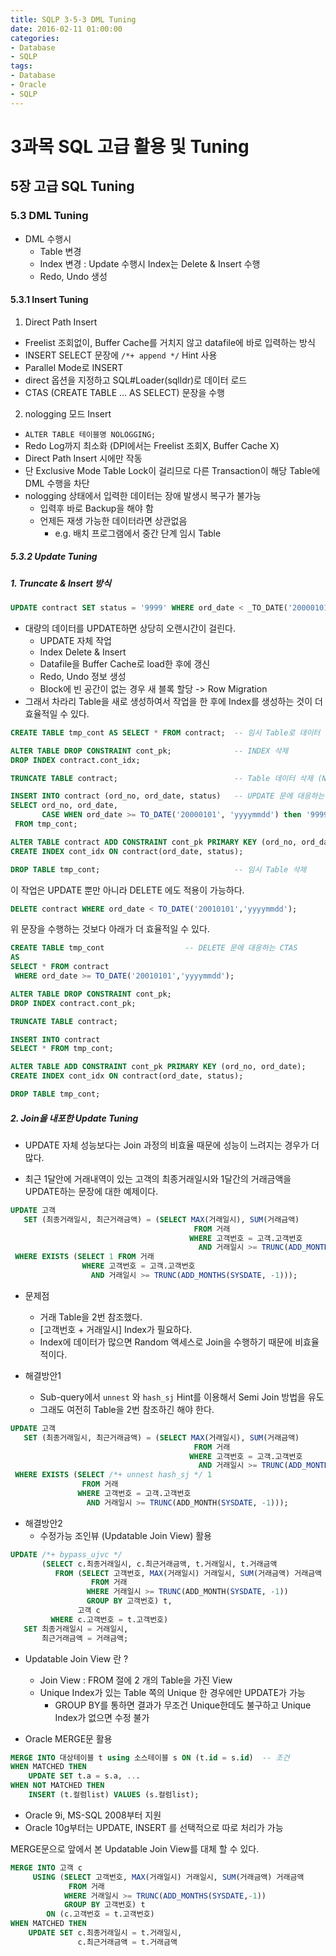 ```yaml
---
title: SQLP 3-5-3 DML Tuning
date: 2016-02-11 01:00:00
categories:
- Database
- SQLP
tags:
- Database
- Oracle
- SQLP
---
```


# 3과목 SQL 고급 활용 및 Tuning

## 5장 고급 SQL Tuning

### 5.3 DML Tuning

* DML 수행시
  - Table 변경
  - Index 변경 : Update  수행시 Index는 Delete & Insert 수행
  - Redo, Undo 생성

#### 5.3.1 Insert Tuning

1. Direct Path Insert
  - Freelist 조회없이, Buffer Cache를 거치지 않고 datafile에 바로 입력하는 방식
  - INSERT SELECT 문장에 `/*+ append */` Hint 사용
  - Parallel Mode로 INSERT
  - direct 옵션을 지정하고 SQL#Loader(sqlldr)로 데이터 로드
  - CTAS (CREATE TABLE ... AS SELECT) 문장을 수행
2. nologging 모드 Insert
  - `ALTER TABLE 테이블명 NOLOGGING;`
  - Redo Log까지 최소화 (DPI에서는 Freelist 조회X, Buffer Cache X)
  - Direct Path Insert 시에만 작동
  - 단 Exclusive Mode Table Lock이 걸리므로 다른 Transaction이 해당 Table에 DML 수행을 차단
  - nologging 상태에서 입력한 데이터는 장애 발생시 복구가 불가능
    - 입력후 바로 Backup을 해야 함 
    - 언제든 재생 가능한 데이터라면 상관없음
      -  e.g. 배치 프로그램에서 중간 단계 임시 Table

##### 5.3.2 Update Tuning

##### 1. Truncate & Insert 방식

```SQL
UPDATE contract SET status = '9999' WHERE ord_date < _TO_DATE('20000101', 'yyyymmdd);
```

- 대량의 데이터를 UPDATE하면 상당히 오랜시간이 걸린다.
  - UPDATE 자체 작업
  - Index Delete & Insert
  - Datafile을 Buffer Cache로 load한 후에 갱신
  - Redo, Undo 정보 생성
  - Block에 빈 공간이 없는 경우 새 블록 할당 -> Row Migration
- 그래서 차라리 Table을 새로 생성하여서 작업을 한 후에 Index를 생성하는 것이 더 효율적일 수 있다.

```SQL
CREATE TABLE tmp_cont AS SELECT * FROM contract;  -- 임시 Table로 데이터 복사

ALTER TABLE DROP CONSTRAINT cont_pk;              -- INDEX 삭제
DROP INDEX contract.cont_idx;

TRUNCATE TABLE contract;                          -- Table 데이터 삭제 (No Undo)

INSERT INTO contract (ord_no, ord_date, status)   -- UPDATE 문에 대응하는 INSERT INTO SELECT 문
SELECT ord_no, ord_date,
       CASE WHEN ord_date >= TO_DATE('20000101', 'yyyymmdd') then '9999' ELSE status END
 FROM tmp_cont;

ALTER TABLE contract ADD CONSTRAINT cont_pk PRIMARY KEY (ord_no, ord_date);    -- INDEX 다시 생성
CREATE INDEX cont_idx ON contract(ord_date, status);

DROP TABLE tmp_cont;                              -- 임시 Table 삭제
```

이 작업은 UPDATE 뿐만 아니라 DELETE 에도 적용이 가능하다.

```SQL
DELETE contract WHERE ord_date < TO_DATE('20010101','yyyymmdd');
```

위 문장을 수행하는 것보다 아래가 더 효율적일 수 있다.
```SQL
CREATE TABLE tmp_cont                  -- DELETE 문에 대응하는 CTAS
AS
SELECT * FROM contract
 WHERE ord_date >= TO_DATE('20010101','yyyymmdd');

ALTER TABLE DROP CONSTRAINT cont_pk;
DROP INDEX contract.cont_pk;

TRUNCATE TABLE contract;

INSERT INTO contract
SELECT * FROM tmp_cont;

ALTER TABLE ADD CONSTRAINT cont_pk PRIMARY KEY (ord_no, ord_date);
CREATE INDEX cont_idx ON contract(ord_date, status);

DROP TABLE tmp_cont;
```

##### 2. Join을 내포한 Update Tuning

- UPDATE 자체 성능보다는 Join 과정의 비효율 때문에 성능이 느려지는 경우가 더 많다.

* 최근 1달안에 거래내역이 있는 고객의 최종거래일시와 1달간의 거래금액을 UPDATE하는 문장에 대한 예제이다.
```SQL
UPDATE 고객
   SET (최종거래일시, 최근거래금액) = (SELECT MAX(거래일시), SUM(거래금액)
                                         FROM 거래
                                        WHERE 고객번호 = 고객.고객번호
                                          AND 거래일시 >= TRUNC(ADD_MONTHS(SYSDATE, -1)))
 WHERE EXISTS (SELECT 1 FROM 거래
                WHERE 고객번호 = 고객.고객번호
                  AND 거래일시 >= TRUNC(ADD_MONTHS(SYSDATE, -1)));
```
* 문제점
  - 거래 Table을 2번 참조했다.
  - [고객번호 + 거래일시] Index가 필요하다.
  - Index에 데이터가 많으면 Random 액세스로 Join을 수행하기 때문에 비효율적이다.
 
* 해결방안1
  - Sub-query에서 `unnest` 와 `hash_sj` Hint를 이용해서 Semi Join 방법을 유도
  - 그래도 여전히 Table을 2번 참조하긴 해야 한다.

```SQL
UPDATE 고객
   SET (최종거래일시, 최근거래금액) = (SELECT MAX(거래일시), SUM(거래금액)
                                         FROM 거래
                                        WHERE 고객번호 = 고객.고객번호
                                          AND 거래일시 >= TRUNC(ADD_MONTHS(SYSDATE, -1)))
 WHERE EXISTS (SELECT /*+ unnest hash_sj */ 1
                FROM 거래
               WHERE 고객번호 = 고객.고객번호
                 AND 거래일시 >= TRUNC(ADD_MONTH(SYSDATE, -1)));
```

* 해결방안2
  - 수정가능 조인뷰 (Updatable Join View) 활용

```SQL
UPDATE /*+ bypass_ujvc */
       (SELECT c.최종거래일시, c.최근거래금액, t.거래일시, t.거래금액
          FROM (SELECT 고객번호, MAX(거래일시) 거래일시, SUM(거래금액) 거래금액
                  FROM 거래
                 WHERE 거래일시 >= TRUNC(ADD_MONTH(SYSDATE, -1))
                 GROUP BY 고객번호) t,
               고객 c
         WHERE c.고객번호 = t.고객번호)
   SET 최종거래일시 = 거래일시,
       최근거래금액 = 거래금액;
```

* Updatable Join View 란 ?
  - Join View : FROM 절에 2 개의 Table을 가진 View
  - Unique Index가 있는 Table 쪽의 Unique 한 경우에만 UPDATE가 가능
    - GROUP BY를 통하면 결과가 무조건 Unique한데도 불구하고 Unique Index가 없으면 수정 불가

* Oracle MERGE문 활용

```SQL
MERGE INTO 대상테이블 t using 소스테이블 s ON (t.id = s.id)  -- 조건
WHEN MATCHED THEN
    UPDATE SET t.a = s.a, ...
WHEN NOT MATCHED THEN
    INSERT (t.컬렴list) VALUES (s.컬럼list);
```

* Oracle 9i, MS-SQL 2008부터 지원
* Oracle 10g부터는 UPDATE, INSERT 를 선택적으로 따로 처리가 가능

MERGE문으로 앞에서 본 Updatable Join View를 대체 할 수 있다.

```SQL
MERGE INTO 고객 c
     USING (SELECT 고객번호, MAX(거래일시) 거래일시, SUM(거래금액) 거래금액
             FROM 거래
            WHERE 거래일시 >= TRUNC(ADD_MONTHS(SYSDATE,-1))
            GROUP BY 고객번호) t
        ON (c.고객번호 = t.고객번호)
WHEN MATCHED THEN
    UPDATE SET c.최종거래일시 = t.거래일시,
               c.최근거래금액 = t.거래금액
```
